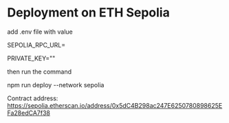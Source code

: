 
# Deployment on ETH Sepolia

add .env file with value 

SEPOLIA_RPC_URL=

PRIVATE_KEY=""


then run the command 

npm run deploy --network sepolia

Contract address: https://sepolia.etherscan.io/address/0x5dC4B298ac247E6250780898625EFa28edCA7f38